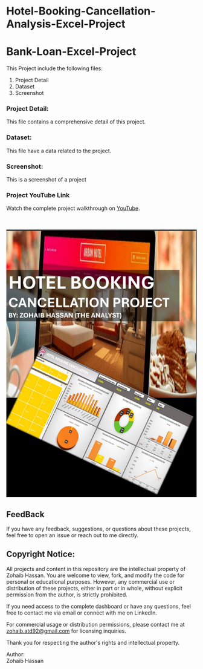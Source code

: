 # Hotel-Booking-Cancellation-Analysis-Excel-Project
# Bank-Loan-Excel-Project
This Project include the following files: <br>
1.	Project Detail <br>
2.	Dataset <br>
3.	Screenshot <br>

### Project Detail: 
This file contains a comprehensive detail of this project.

### Dataset:
This file have a data related to the project. 

### Screenshot:
This is a screenshot of a project 

### Project YouTube Link

Watch the complete project walkthrough on [YouTube](https://youtu.be/HgDJuyWovX4).

<br> <br>
![Alt Text](screenshot.png)

## FeedBack
If you have any feedback, suggestions, or questions about these projects, feel free to open an issue or reach out to me directly.

## Copyright Notice: 

All projects and content in this repository are the intellectual property of Zohaib Hassan. You are welcome to view, fork, and modify the code for personal or educational purposes. However, any commercial use or distribution of these projects, either in part or in whole, without explicit permission from the author, is strictly prohibited.

If you need access to the complete dashboard or have any questions, feel free to contact me via email or connect with me on LinkedIn.

For commercial usage or distribution permissions, please contact me at zohaib.atd92@gmail.com for licensing inquiries.

Thank you for respecting the author's rights and intellectual property.

Author: <br>
Zohaib Hassan
